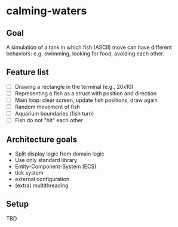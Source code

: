 # calming-waters

## Goal
A simulation of a tank in which fish (ASCII) move can have different behaviors: e.g. swimming, looking for food, avoiding each other.

## Feature list
- [ ] Drawing a rectangle in the terminal (e.g., 20x10)
- [ ] Representing a fish as a struct with position and direction
- [ ] Main loop: clear screen, update fish positions, draw again
- [ ] Random movement of fish
- [ ] Aquarium boundaries (fish turn)
- [ ] Fish do not "hit" each other

## Architecture goals
- Split display logic from domain logic
- Use only standard library
- Entity-Component-System (ECS)
- tick system
- external configuration
- (extra) multithreading
## Setup
TBD

